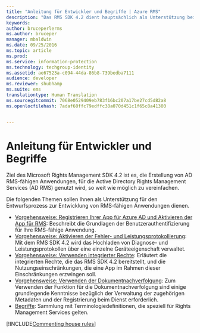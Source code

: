 ```yaml
---
title: "Anleitung für Entwickler und Begriffe | Azure RMS"
description: "Das RMS SDK 4.2 dient hauptsächlich als Unterstützung beim Erstellen von AD RMS-fähigen Anwendungen, bei denen der AD RMS-Datenschutz genutzt wird. Der Prozess soll für Sie so einfach wie möglich gestaltet werden."
keywords: 
author: bruceperlerms
ms.author: bruceper
manager: mbaldwin
ms.date: 09/25/2016
ms.topic: article
ms.prod: 
ms.service: information-protection
ms.technology: techgroup-identity
ms.assetid: ae67523a-c094-44da-86b8-739bedba7111
audience: developer
ms.reviewer: shubhamp
ms.suite: ems
translationtype: Human Translation
ms.sourcegitcommit: 7068e0529409eb783f16bc207a17be27cd5d82a8
ms.openlocfilehash: 7adaf60ffc79edffc38a070d451c1f65c8a41300


---
```


# <a name="developer-guidance-and-terms"></a>Anleitung für Entwickler und Begriffe
Ziel des Microsoft Rights Management SDK 4.2 ist es, die Erstellung von AD RMS-fähigen Anwendungen, für die Active Directory Rights Management Services (AD RMS) genutzt wird, so weit wie möglich zu vereinfachen.

Die folgenden Themen sollen Ihnen als Unterstützung für den Entwurfsprozess zur Entwicklung von RMS-fähigen Anwendungen dienen.

- [Vorgehensweise: Registrieren Ihrer App für Azure AD und Aktivieren der App für RMS](authentication-integration.md): Beschreibt die Grundlagen der Benutzerauthentifizierung für Ihre RMS-fähige Anwendung.
- [Vorgehensweise: Aktivieren der Fehler- und Leistungsprotokollierung](enabling-logging.md): Mit dem RMS SDK 4.2 wird das Hochladen von Diagnose- und Leistungsprotokollen über eine einzelne Geräteeigenschaft verwaltet.
- [Vorgehensweise: Verwenden integrierter Rechte](built-in-rights-usage-restriction-reference.md): Erläutert die integrierten Rechte, die das RMS SDK 4.2 bereitstellt, und die Nutzungseinschränkungen, die eine App im Rahmen dieser Einschränkungen erzwingen soll.
- [Vorgehensweise: Verwenden der Dokumentnachverfolgung](how-to-use-document-tracking.md): Zum Verwenden der Funktion für die Dokumentnachverfolgung sind einige grundlegende Kenntnisse bezüglich der Verwaltung der zugehörigen Metadaten und der Registrierung beim Dienst erforderlich.
- [Begriffe](terms.md): Sammlung mit Terminologiedefinitionen, die speziell für Rights Management Services gelten.

[!INCLUDE[Commenting house rules](../includes/houserules.md)]


<!--HONumber=Jan17_HO1-->


